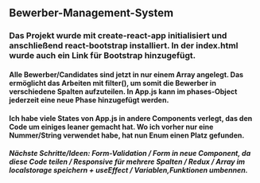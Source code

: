 ## Bewerber-Management-System

### Das Projekt wurde mit create-react-app initialisiert und anschließend  react-bootstrap installiert. In der index.html wurde auch ein Link für Bootstrap hinzugefügt.

#### Alle Bewerber/Candidates sind jetzt in nur einem Array angelegt. Das ermöglicht das Arbeiten mit filter(), um somit die Bewerber in verschiedene Spalten aufzuteilen. In App.js kann im phases-Object jederzeit eine neue Phase hinzugefügt werden. 

#### Ich habe viele States von App.js in andere Components verlegt, das den Code um einiges leaner gemacht hat. Wo ich vorher nur eine Nummer/String verwendet habe, hat nun Enum einen Platz gefunden. 

##### Nächste Schritte/Ideen: Form-Validation / Form in neue Component, da diese Code teilen / Responsive für mehrere Spalten / Redux / Array im localstorage speichern + useEffect / Variablen,Funktionen umbennen.
